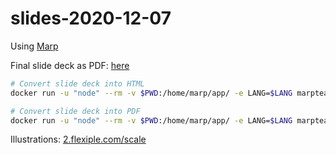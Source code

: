 # slides-2020-12-07

Using [Marp](https://marp.app/)

Final slide deck as PDF: [here](https://github.com/tdemarcy/slides-2020-12-07/blob/master/slides.pdf)

```sh
# Convert slide deck into HTML
docker run -u "node" --rm -v $PWD:/home/marp/app/ -e LANG=$LANG marpteam/marp-cli slides.md --html

# Convert slide deck into PDF
docker run -u "node" --rm -v $PWD:/home/marp/app/ -e LANG=$LANG marpteam/marp-cli slides.md --allow-local-files --pdf
```

Illustrations: [2.flexiple.com/scale](https://2.flexiple.com/scale)
